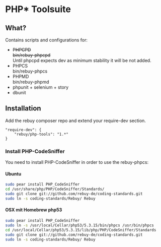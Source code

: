 # PHP* Toolsuite

## What?

Contains scripts and configurations for:

* ~~PHPCPD~~  
  ~~bin/rebuy-phpcpd~~  
  Until phpcpd expects dev as minimum stability it will be not added.
* PHPCS  
  bin/rebuy-phpcs
* PHPMD  
  bin/rebuy-phpmd
* phpunit + selenium + story
* dbunit

## Installation

Add the rebuy composer repo and extend your require-dev section.

    "require-dev": {
        "rebuy/php-tools": "1.*"
    }

### Install PHP-CodeSniffer

You need to install PHP-CodeSniffer in order to use the rebuy-phpcs:

#### Ubuntu

```bash
sudo pear install PHP_CodeSniffer
cd /usr/share/php/PHP/CodeSniffer/Standards/
sudo git clone git://github.com/rebuy-de/coding-standards.git
sudo ln -s coding-standards/Rebuy/ Rebuy
```

#### OSX mit Homebrew php53

```bash
sudo pear install PHP_CodeSniffer
sudo ln -s /usr/local/Cellar/php53/5.3.15/bin/phpcs /usr/bin/phpcs
cd /usr/local/Cellar/php53/5.3.15/lib/php/PHP/CodeSniffer/Standards
sudo git clone git://github.com/rebuy-de/coding-standards.git
sudo ln -s coding-standards/Rebuy/ Rebuy
```
